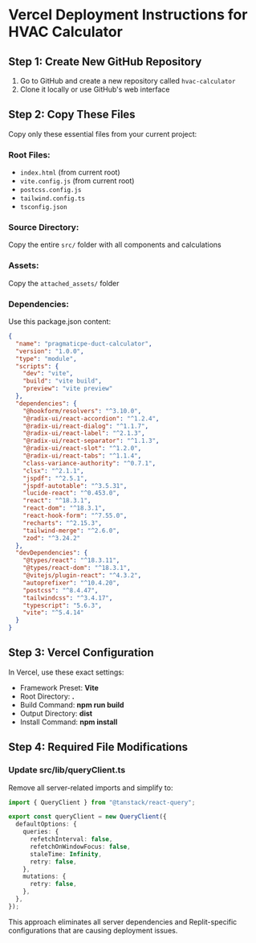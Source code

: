 # Vercel Deployment Instructions for HVAC Calculator

## Step 1: Create New GitHub Repository
1. Go to GitHub and create a new repository called `hvac-calculator`
2. Clone it locally or use GitHub's web interface

## Step 2: Copy These Files
Copy only these essential files from your current project:

### Root Files:
- `index.html` (from current root)
- `vite.config.js` (from current root) 
- `postcss.config.js`
- `tailwind.config.ts`
- `tsconfig.json`

### Source Directory:
Copy the entire `src/` folder with all components and calculations

### Assets:
Copy the `attached_assets/` folder

### Dependencies:
Use this package.json content:

```json
{
  "name": "pragmaticpe-duct-calculator",
  "version": "1.0.0",
  "type": "module",
  "scripts": {
    "dev": "vite",
    "build": "vite build",
    "preview": "vite preview"
  },
  "dependencies": {
    "@hookform/resolvers": "^3.10.0",
    "@radix-ui/react-accordion": "^1.2.4",
    "@radix-ui/react-dialog": "^1.1.7",
    "@radix-ui/react-label": "^2.1.3",
    "@radix-ui/react-separator": "^1.1.3",
    "@radix-ui/react-slot": "^1.2.0",
    "@radix-ui/react-tabs": "^1.1.4",
    "class-variance-authority": "^0.7.1",
    "clsx": "^2.1.1",
    "jspdf": "^2.5.1",
    "jspdf-autotable": "^3.5.31",
    "lucide-react": "^0.453.0",
    "react": "^18.3.1",
    "react-dom": "^18.3.1",
    "react-hook-form": "^7.55.0",
    "recharts": "^2.15.3",
    "tailwind-merge": "^2.6.0",
    "zod": "^3.24.2"
  },
  "devDependencies": {
    "@types/react": "^18.3.11",
    "@types/react-dom": "^18.3.1",
    "@vitejs/plugin-react": "^4.3.2",
    "autoprefixer": "^10.4.20",
    "postcss": "^8.4.47",
    "tailwindcss": "^3.4.17",
    "typescript": "5.6.3",
    "vite": "^5.4.14"
  }
}
```

## Step 3: Vercel Configuration
In Vercel, use these exact settings:
- Framework Preset: **Vite**
- Root Directory: **.**
- Build Command: **npm run build**
- Output Directory: **dist**
- Install Command: **npm install**

## Step 4: Required File Modifications

### Update src/lib/queryClient.ts
Remove all server-related imports and simplify to:
```typescript
import { QueryClient } from "@tanstack/react-query";

export const queryClient = new QueryClient({
  defaultOptions: {
    queries: {
      refetchInterval: false,
      refetchOnWindowFocus: false,
      staleTime: Infinity,
      retry: false,
    },
    mutations: {
      retry: false,
    },
  },
});
```

This approach eliminates all server dependencies and Replit-specific configurations that are causing deployment issues.